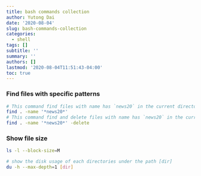 ```yaml
---
title: bash commands collection
author: Yutong Dai
date: '2020-08-04'
slug: bash-commands-collection
categories:
  - shell
tags: []
subtitle: ''
summary: ''
authors: []
lastmod: '2020-08-04T11:51:43-04:00'
toc: true
---
```


### Find files with specific patterns

```bash
# This command find files with name has `news20` in the current directory and all of its sub-directories.
find . -name '*news20*'
# This command find and delete files with name has `news20` in the current directory and all of its sub-directories.
find . -name '*news20*' -delete
```

### Show file size

```bash
ls -l --block-size=M
```

```bash
# show the disk usage of each directories under the path [dir]
du -h --max-depth=1 [dir]
```
